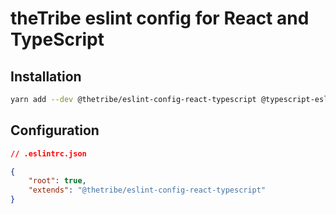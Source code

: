 # theTribe eslint config for React and TypeScript

## Installation

```sh
yarn add --dev @thetribe/eslint-config-react-typescript @typescript-eslint/eslint-plugin @typescript-eslint/parser eslint-plugin-import eslint-plugin-jsx-a11y eslint-plugin-react eslint-plugin-react-hooks
```

## Configuration

```json
// .eslintrc.json

{
    "root": true,
    "extends": "@thetribe/eslint-config-react-typescript"
}
```
